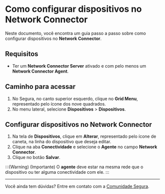 # Como configurar dispositivos no Network Connector

Neste documento, você encontra um guia passo a passo sobre como configurar dispositivos no **Network Connector**.

## Requisitos

* Ter um **Network Connector Server** ativado e com pelo menos um **Network Connector Agent**.

## Caminho para acessar

1. No Segura, no canto superior esquerdo, clique no **Grid Menu**, representado pelo ícone dos nove quadrados. 
2. No menu lateral, selecione **Dispositivos** > **Dispositivos**.

## Configurar dispositivos no Network Connector

1. Na tela de **Dispositivos**, clique em **Alterar**, representado pelo ícone de caneta, na linha do dispositivo que deseja editar.
2. Clique na aba **Conectividade** e selecione o **Agente** no campo **Network Connector**.
3. Clique no botão **Salvar**.

:::(Warning) (Importante)
O **agente** deve estar na mesma rede que o dispositivo ou ter alguma conectividade com ele.
:::

---

Você ainda tem dúvidas? Entre em contato com a [Comunidade Segura](https://community.senhasegura.io/).